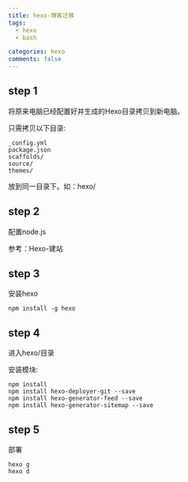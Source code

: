 ```yaml
---
title: hexo-博客迁移
tags:
  - hexo
  - bash

categories: hexo
comments: false
---
```


## step 1

将原来电脑已经配置好并生成的Hexo目录拷贝到新电脑。

只需拷贝以下目录:

```
_config.yml
package.json
scaffolds/
source/
themes/
```

放到同一目录下。如：hexo/

## step 2

配置node.js

参考：Hexo-建站

## step 3

安装hexo

```shell
npm install -g hexo
```

## step 4

进入hexo/目录

安装模块:

```shell
npm install
npm install hexo-deployer-git --save
npm install hexo-generator-feed --save
npm install hexo-generator-sitemap --save
```

## step 5

部署

```shell
hexo g
hexo d
```

